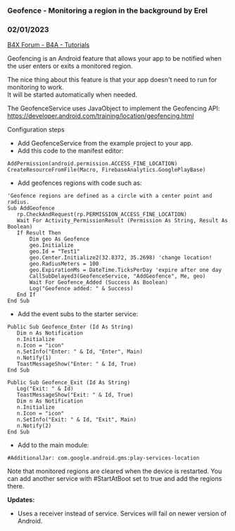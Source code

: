### Geofence - Monitoring a region in the background by Erel
### 02/01/2023
[B4X Forum - B4A - Tutorials](https://www.b4x.com/android/forum/threads/84767/)

Geofencing is an Android feature that allows your app to be notified when the user enters or exits a monitored region.  
  
The nice thing about this feature is that your app doesn't need to run for monitoring to work.  
It will be started automatically when needed.  
  
The GeofenceService uses JavaObject to implement the Geofencing API: <https://developer.android.com/training/location/geofencing.html>  
  
Configuration steps  
- Add GeofenceService from the example project to your app.  
- Add this code to the manifest editor:  

```B4X
AddPermission(android.permission.ACCESS_FINE_LOCATION)  
CreateResourceFromFile(Macro, FirebaseAnalytics.GooglePlayBase)
```

  
- Add geofences regions with code such as:  

```B4X
'Geofence regions are defined as a circle with a center point and radius.  
Sub AddGeofence  
   rp.CheckAndRequest(rp.PERMISSION_ACCESS_FINE_LOCATION)  
   Wait For Activity_PermissionResult (Permission As String, Result As Boolean)  
   If Result Then  
       Dim geo As Geofence  
       geo.Initialize  
       geo.Id = "Test1"  
       geo.Center.Initialize2(32.8372, 35.2698) 'change location!  
       geo.RadiusMeters = 100  
       geo.ExpirationMs = DateTime.TicksPerDay 'expire after one day  
       CallSubDelayed3(GeofenceService, "AddGeofence", Me, geo)  
       Wait For Geofence_Added (Success As Boolean)  
       Log("Geofence added: " & Success)  
   End If  
End Sub
```

  
- Add the event subs to the starter service:  

```B4X
Public Sub Geofence_Enter (Id As String)  
   Dim n As Notification  
   n.Initialize  
   n.Icon = "icon"  
   n.SetInfo("Enter: " & Id, "Enter", Main)  
   n.Notify(1)  
   ToastMessageShow("Enter: " & Id, True)  
End Sub  
  
Public Sub Geofence_Exit (Id As String)  
   Log("Exit: " & Id)  
   ToastMessageShow("Exit: " & Id, True)  
   Dim n As Notification  
   n.Initialize  
   n.Icon = "icon"  
   n.SetInfo("Exit: " & Id, "Exit", Main)  
   n.Notify(2)  
End Sub
```

  
- Add to the main module:  

```B4X
#AdditionalJar: com.google.android.gms:play-services-location
```

  
  
Note that monitored regions are cleared when the device is restarted. You can add another service with #StartAtBoot set to true and add the regions there.  
  
**Updates:**  
  
- Uses a receiver instead of service. Services will fail on newer version of Android.